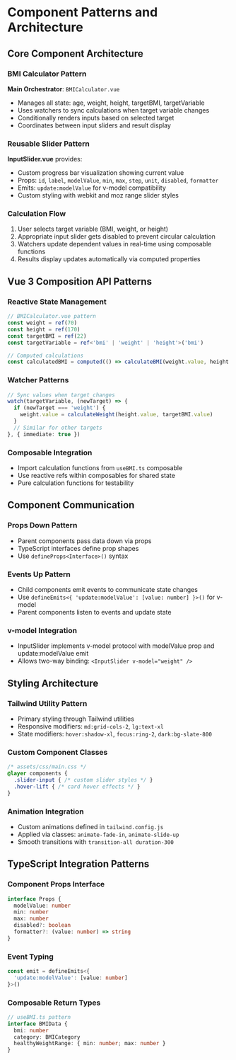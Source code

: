 # Component Patterns and Architecture

## Core Component Architecture

### BMI Calculator Pattern
**Main Orchestrator**: `BMICalculator.vue`
- Manages all state: age, weight, height, targetBMI, targetVariable
- Uses watchers to sync calculations when target variable changes  
- Conditionally renders inputs based on selected target
- Coordinates between input sliders and result display

### Reusable Slider Pattern
**InputSlider.vue** provides:
- Custom progress bar visualization showing current value
- Props: `id`, `label`, `modelValue`, `min`, `max`, `step`, `unit`, `disabled`, `formatter`
- Emits: `update:modelValue` for v-model compatibility
- Custom styling with webkit and moz range slider styles

### Calculation Flow
1. User selects target variable (BMI, weight, or height)
2. Appropriate input slider gets disabled to prevent circular calculation
3. Watchers update dependent values in real-time using composable functions
4. Results display updates automatically via computed properties

## Vue 3 Composition API Patterns

### Reactive State Management
```typescript
// BMICalculator.vue pattern
const weight = ref(70)
const height = ref(170) 
const targetBMI = ref(22)
const targetVariable = ref<'bmi' | 'weight' | 'height'>('bmi')

// Computed calculations
const calculatedBMI = computed(() => calculateBMI(weight.value, height.value))
```

### Watcher Patterns
```typescript
// Sync values when target changes
watch(targetVariable, (newTarget) => {
  if (newTarget === 'weight') {
    weight.value = calculateWeight(height.value, targetBMI.value)
  }
  // Similar for other targets
}, { immediate: true })
```

### Composable Integration
- Import calculation functions from `useBMI.ts` composable
- Use reactive refs within composables for shared state
- Pure calculation functions for testability

## Component Communication

### Props Down Pattern
- Parent components pass data down via props
- TypeScript interfaces define prop shapes
- Use `defineProps<Interface>()` syntax

### Events Up Pattern  
- Child components emit events to communicate state changes
- Use `defineEmits<{ 'update:modelValue': [value: number] }>()` for v-model
- Parent components listen to events and update state

### v-model Integration
- InputSlider implements v-model protocol with modelValue prop and update:modelValue emit
- Allows two-way binding: `<InputSlider v-model="weight" />`

## Styling Architecture

### Tailwind Utility Pattern
- Primary styling through Tailwind utilities
- Responsive modifiers: `md:grid-cols-2`, `lg:text-xl`
- State modifiers: `hover:shadow-xl`, `focus:ring-2`, `dark:bg-slate-800`

### Custom Component Classes
```css
/* assets/css/main.css */
@layer components {
  .slider-input { /* custom slider styles */ }
  .hover-lift { /* card hover effects */ }
}
```

### Animation Integration
- Custom animations defined in `tailwind.config.js`
- Applied via classes: `animate-fade-in`, `animate-slide-up`
- Smooth transitions with `transition-all duration-300`

## TypeScript Integration Patterns

### Component Props Interface
```typescript
interface Props {
  modelValue: number
  min: number
  max: number
  disabled?: boolean
  formatter?: (value: number) => string
}
```

### Event Typing
```typescript
const emit = defineEmits<{
  'update:modelValue': [value: number]
}>()
```

### Composable Return Types
```typescript
// useBMI.ts pattern
interface BMIData {
  bmi: number
  category: BMICategory
  healthyWeightRange: { min: number; max: number }
}
```